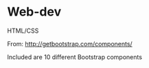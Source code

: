 # Web-dev
HTML/CSS

From: <http://getbootstrap.com/components/>

Included are 10 different Bootstrap components 